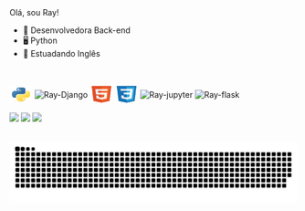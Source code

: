 <div >
Olá, sou Ray!

- 🥰 Desenvolvedora Back-end
- 🖥️ Python
- 🚀 Estuadando Inglês 
<div/>

<br>
<div style="display: inline_block"><br>
  <img align="center" alt="Ray-Python" height="30" width="40" src="https://raw.githubusercontent.com/devicons/devicon/master/icons/python/python-original.svg">
  <img align="center" alt="Ray-Django" height="30" width="40"src="https://cdn.jsdelivr.net/gh/devicons/devicon/icons/django/django-plain.svg" />       
  <img align="center" alt="Ray-HTML" height="30" width="40" src="https://raw.githubusercontent.com/devicons/devicon/master/icons/html5/html5-original.svg">
  <img align="center" alt="Ray-CSS" height="30" width="40" src="https://raw.githubusercontent.com/devicons/devicon/master/icons/css3/css3-original.svg">
  <img align="center" alt="Ray-jupyter" height="30" width="40" src="https://cdn.jsdelivr.net/gh/devicons/devicon/icons/jupyter/jupyter-original.svg"> 
  <img align="center" alt="Ray-flask" height="30" width="40" src="https://cdn.jsdelivr.net/gh/devicons/devicon/icons/flask/flask-original-wordmark.svg">
          
</div>
          
<br>
<div>
 <img height="200em" src=https://raw.githubusercontent.com/raytechx/raytechx/main/profile-summary-card-output/2077/0-profile-details.svg>
 <img height="200em" src="https://raw.githubusercontent.com/raytechx/raytechx/main/profile-summary-card-output/2077/3-stats.svg">
 <img height="200em" src="https://raw.githubusercontent.com/raytechx/raytechx/main/profile-summary-card-output/2077/1-repos-per-language.svg">
</div>
<br>
<div>
 
   
 
  ![Snake animation](https://github.com/raytechx/raytechx/blob/output/github-contribution-grid-snake.svg)
</div>
